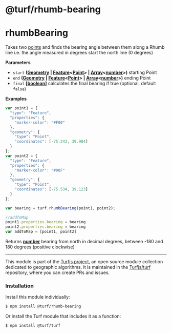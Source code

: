 # @turf/rhumb-bearing

# rhumbBearing

Takes two [points](http://geojson.org/geojson-spec.html#point) and finds the bearing angle between them along a Rhumb line
i.e. the angle measured in degrees start the north line (0 degrees)

**Parameters**

-   `start` **([Geometry](http://geojson.org/geojson-spec.html#geometry) \| [Feature](http://geojson.org/geojson-spec.html#feature-objects)&lt;[Point](http://geojson.org/geojson-spec.html#point)> | [Array](https://developer.mozilla.org/en-US/docs/Web/JavaScript/Reference/Global_Objects/Array)&lt;[number](https://developer.mozilla.org/en-US/docs/Web/JavaScript/Reference/Global_Objects/Number)>)** starting Point
-   `end` **([Geometry](http://geojson.org/geojson-spec.html#geometry) \| [Feature](http://geojson.org/geojson-spec.html#feature-objects)&lt;[Point](http://geojson.org/geojson-spec.html#point)> | [Array](https://developer.mozilla.org/en-US/docs/Web/JavaScript/Reference/Global_Objects/Array)&lt;[number](https://developer.mozilla.org/en-US/docs/Web/JavaScript/Reference/Global_Objects/Number)>)** ending Point
-   `final` **\[[boolean](https://developer.mozilla.org/en-US/docs/Web/JavaScript/Reference/Global_Objects/Boolean)]** calculates the final bearing if true (optional, default `false`)

**Examples**

```javascript
var point1 = {
  "type": "Feature",
  "properties": {
    "marker-color": "#F00"
  },
  "geometry": {
    "type": "Point",
    "coordinates": [-75.343, 39.984]
  }
};
var point2 = {
  "type": "Feature",
  "properties": {
    "marker-color": "#00F"
  },
  "geometry": {
    "type": "Point",
    "coordinates": [-75.534, 39.123]
  }
};

var bearing = turf.rhumbBearing(point1, point2);

//addToMap
point1.properties.bearing = bearing
point2.properties.bearing = bearing
var addToMap = [point1, point2]
```

Returns **[number](https://developer.mozilla.org/en-US/docs/Web/JavaScript/Reference/Global_Objects/Number)** bearing from north in decimal degrees, between -180 and 180 degrees (positive clockwise)

<!-- This file is automatically generated. Please don't edit it directly:
if you find an error, edit the source file (likely index.js), and re-run
./scripts/generate-readmes in the turf project. -->

---

This module is part of the [Turfjs project](http://turfjs.org/), an open source
module collection dedicated to geographic algorithms. It is maintained in the
[Turfjs/turf](https://github.com/Turfjs/turf) repository, where you can create
PRs and issues.

### Installation

Install this module individually:

```sh
$ npm install @turf/rhumb-bearing
```

Or install the Turf module that includes it as a function:

```sh
$ npm install @turf/turf
```
